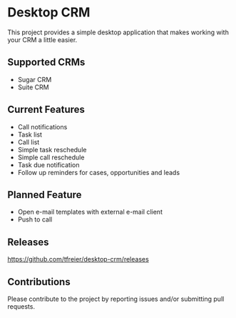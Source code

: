 # Desktop CRM

This project provides a simple desktop application that makes working with your CRM a little easier. 

## Supported CRMs

- Sugar CRM
- Suite CRM

## Current Features

- Call notifications
- Task list
- Call list
- Simple task reschedule
- Simple call reschedule
- Task due notification
- Follow up reminders for cases, opportunities and leads

## Planned Feature

- Open e-mail templates with external e-mail client
- Push to call

## Releases 

https://github.com/tfreier/desktop-crm/releases

## Contributions

Please contribute to the project by reporting issues and/or submitting pull requests. 
